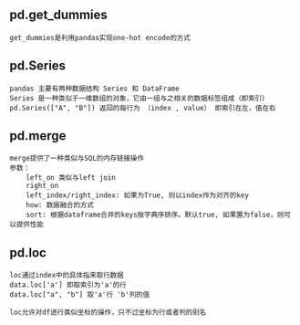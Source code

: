 ## pd.get_dummies
    get_dummies是利用pandas实现one-hot encode的方式

## pd.Series
    pandas 主要有两种数据结构 Series 和 DataFrame
    Series 是一种类似于一维数组的对象，它由一组与之相关的数据标签组成（即索引）
    pd.Series(["A", "B"]) 返回的每行为 （index , value） 即索引在左，值在右
## pd.merge
    merge提供了一种类似与SQL的内存链接操作
    参数：
        left_on 类似与left join
        right_on
        left_index/right_index: 如果为True, 则以index作为对齐的key
        how: 数据融合的方式
        sort: 根据dataframe合并的keys按字典序排序。默认true, 如果置为false，则可以提供性能

## pd.loc
    loc通过index中的具体指来取行数据
    data.loc['a'] 即取索引为'a'的行
    data.loc["a", "b"] 取'a'行 'b'列的值

    loc允许对df进行类似坐标的操作，只不过坐标为行或者列的别名